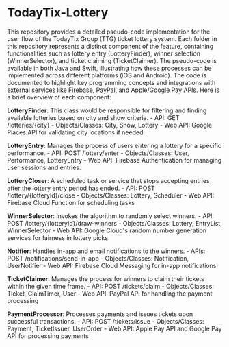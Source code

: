 # TodayTix-Lottery
This repository provides a detailed pseudo-code implementation for the user flow of the TodayTix Group (TTG) ticket lottery system. Each folder in this repository represents a distinct component of the feature, containing functionalities such as lottery entry (LotteryFinder), winner selection (WinnerSelector), and ticket claiming (TicketClaimer). The pseudo-code is available in both Java and Swift, illustrating how these processes can be implemented across different platforms (iOS and Android). The code is documented to highlight key programming concepts and integrations with external services like Firebase, PayPal, and Apple/Google Pay APIs. Here is a brief overview of each component:


**LotteryFinder**: This class would be responsible for filtering and finding available lotteries based on city and show criteria.
    - API: GET /lotteries/{city}
    - Objects/Classes: City, Show, Lottery
    - Web API: Google Places API for validating city locations if needed.


**LotteryEntry**: Manages the process of users entering a lottery for a specific performance.
    - API: POST /lottery/enter
    - Objects/Classes: User, Performance, LotteryEntry
    - Web API: Firebase Authentication for managing user sessions and entries.


**LotteryCloser**: A scheduled task or service that stops accepting entries after the lottery entry period has ended.
    - API: POST /lottery/{lotteryId}/close
    - Objects/Classes: Lottery, Scheduler
    - Web API: Firebase Cloud Function for scheduling tasks


**WinnerSelector**: Invokes the algorithm to randomly select winners.
    - API: POST /lottery/{lotteryId}/draw-winners
    - Objects/Classes: Lottery, EntryList, WinnerSelector
    - Web API: Google Cloud's random number generation services for fairness in lottery picks


**Notifier**: Handles in-app and email notifications to the winners.
    - APIs: POST /notifications/send-in-app
    - Objects/Classes: Notification, UserNotifier
    - Web API: Firebase Cloud Messaging for in-app notifications


**TicketClaimer**: Manages the process for winners to claim their tickets within the given time frame.
    - API: POST /tickets/claim
    - Objects/Classes: Ticket, ClaimTimer, User
    - Web API: PayPal API for handling the payment processing
    

**PaymentProcessor**: Processes payments and issues tickets upon successful transactions.
    - API: POST /tickets/issue
    - Objects/Classes: Payment, TicketIssuer, UserOrder
    - Web API: Apple Pay API and Google Pay API for processing payments


